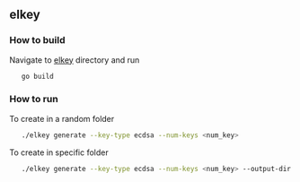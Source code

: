 ## elkey

### How to build
Navigate to [elkey](../elkey/) directory and run
```bash
   go build
```

### How to run

To create in a random folder
```bash
   ./elkey generate --key-type ecdsa --num-keys <num_key>
```

To create  in specific folder
```bash
   ./elkey generate --key-type ecdsa --num-keys <num_key> --output-dir <path_to_folder>
```